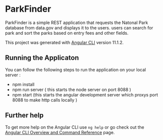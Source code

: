 # ParkFinder

ParkFinder is a simple REST application that requests the Natonal Park database from data.gov and displays it to the users. users can search for park and sort the parks based on entry fees and other fields.

This project was generated with [Angular CLI](https://github.com/angular/angular-cli) version 11.1.2.

## Running the Applicaton

You can follow the following steps to run the application on your local server :
  * npm install 
  * npm run server ( this starts the node server on port 8088 )
  * npm start (this starts the angular development server which proxys port 8088 to make http calls locally )
  

## Further help

To get more help on the Angular CLI use `ng help` or go check out the [Angular CLI Overview and Command Reference](https://angular.io/cli) page.

